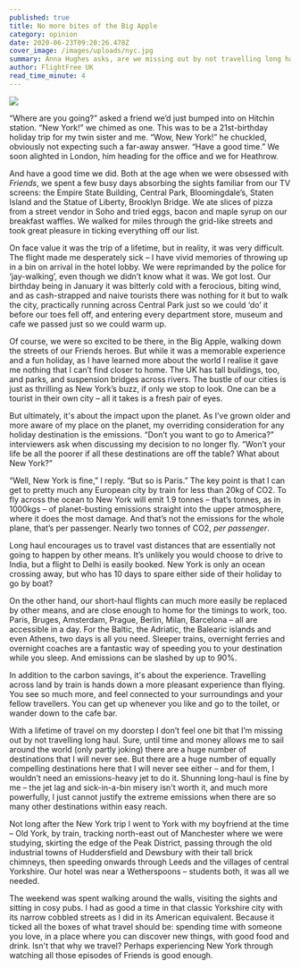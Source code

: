 ```yaml
---
published: true
title: No more bites of the Big Apple
category: opinion
date: 2020-06-23T09:20:26.478Z
cover_image: /images/uploads/nyc.jpg
summary: Anna Hughes asks, are we missing out by not travelling long haul?
author: FlightFree UK
read_time_minute: 4
---
```

![](/images/uploads/nyc.jpg)

“Where are you going?” asked a friend we’d just bumped into on Hitchin station. “New York!” we chimed as one. This was to be a 21st-birthday holiday trip for my twin sister and me. “Wow, New York!” he chuckled, obviously not expecting such a far-away answer. “Have a good time.” We soon alighted in London, him heading for the office and we for Heathrow.

And have a good time we did. Both at the age when we were obsessed with *Friends*, we spent a few busy days absorbing the sights familiar from our TV screens: the Empire State Building, Central Park, Bloomingdale’s, Staten Island and the Statue of Liberty, Brooklyn Bridge. We ate slices of pizza from a street vendor in Soho and tried eggs, bacon and maple syrup on our breakfast waffles. We walked for miles through the grid-like streets and took great pleasure in ticking everything off our list.

On face value it was the trip of a lifetime, but in reality, it was very difficult. The flight made me desperately sick – I have vivid memories of throwing up in a bin on arrival in the hotel lobby. We were reprimanded by the police for ‘jay-walking’, even though we didn’t know what it was. We got lost. Our birthday being in January it was bitterly cold with a ferocious, biting wind, and as cash-strapped and naive tourists there was nothing for it but to walk the city, practically running across Central Park just so we could ‘do’ it before our toes fell off, and entering every department store, museum and cafe we passed just so we could warm up.

Of course, we were so excited to be there, in the Big Apple, walking down the streets of our Friends heroes. But while it was a memorable experience and a fun holiday, as I have learned more about the world I realise it gave me nothing that I can’t find closer to home. The UK has tall buildings, too, and parks, and suspension bridges across rivers. The bustle of our cities is just as thrilling as New York’s buzz, if only we stop to look. One can be a tourist in their own city – all it takes is a fresh pair of eyes. 

But ultimately, it's about the impact upon the planet. As I’ve grown older and more aware of my place on the planet, my overriding consideration for any holiday destination is the emissions. “Don’t you want to go to America?” interviewers ask when discussing my decision to no longer fly. “Won’t your life be all the poorer if all these destinations are off the table? What about New York?”

“Well, New York is fine,” I reply. “But so is Paris.” The key point is that I can get to pretty much any European city by train for less than 20kg of CO2. To fly across the ocean to New York will emit 1.9 tonnes – that’s tonnes, as in 1000kgs – of planet-busting emissions straight into the upper atmosphere, where it does the most damage. And that’s not the emissions for the whole plane, that’s per passenger. Nearly two tonnes of CO2, *per passenger*.

Long haul encourages us to travel vast distances that are essentially not going to happen by other means. It’s unlikely you would choose to drive to India, but a flight to Delhi is easily booked. New York is only an ocean crossing away, but who has 10 days to spare either side of their holiday to go by boat?

On the other hand, our short-haul flights can much more easily be replaced by other means, and are close enough to home for the timings to work, too. Paris, Bruges, Amsterdam, Prague, Berlin, Milan, Barcelona – all are accessible in a day. For the Baltic, the Adriatic, the Balearic islands and even Athens, two days is all you need. Sleeper trains, overnight ferries and overnight coaches are a fantastic way of speeding you to your destination while you sleep. And emissions can be slashed by up to 90%.

In addition to the carbon savings, it's about the experience. Travelling across land by train is hands down a more pleasant experience than flying. You see so much more, and feel connected to your surroundings and your fellow travellers. You can get up whenever you like and go to the toilet, or wander down to the cafe bar. 

With a lifetime of travel on my doorstep I don’t feel one bit that I’m missing out by not travelling long haul. Sure, until time and money allows me to sail around the world (only partly joking) there are a huge number of destinations that I will never see. But there are a huge number of equally compelling destinations here that I will never see either – and for them, I wouldn’t need an emissions-heavy jet to do it. Shunning long-haul is fine by me – the jet lag and sick-in-a-bin misery isn't worth it, and much more powerfully, I just cannot justify the extreme emissions when there are so many other destinations within easy reach.

Not long after the New York trip I went to York with my boyfriend at the time – Old York, by train, tracking north-east out of Manchester where we were studying, skirting the edge of the Peak District, passing through the old industrial towns of Huddersfield and Dewsbury with their tall brick chimneys, then speeding onwards through Leeds and the villages of central Yorkshire. Our hotel was near a Wetherspoons – students both, it was all we needed. 

The weekend was spent walking around the walls, visiting the sights and sitting in cosy pubs. I had as good a time in that classic Yorkshire city with its narrow cobbled streets as I did in its American equivalent. Because it ticked all the boxes of what travel should be: spending time with someone you love, in a place where you can discover new things, with good food and drink. Isn't that why we travel? Perhaps experiencing New York through watching all those episodes of Friends is good enough.